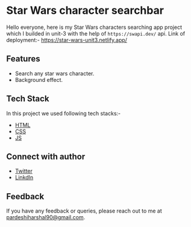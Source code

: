 # Star Wars character searchbar

Hello everyone, here is my Star Wars characters searching app project which I builded in unit-3 with the help of `https://swapi.dev/` api. Link of deployment:- https://star-wars-unit3.netlify.app/


## Features

- Search any star wars character.
- Background effect.


## Tech Stack

In this project we used following tech stacks:- 
- [HTML](https://developer.mozilla.org/en-US/docs/Web/HTML)
- [CSS](https://developer.mozilla.org/en-US/docs/Web/CSS)
- [JS](https://developer.mozilla.org/en-US/docs/Web/JavaScript)


## Connect with author

- [Twitter](https://twitter.com/harshal258)
- [LinkdIn](https://www.linkedin.com/in/harshalpardeshi/)


## Feedback

If you have any feedback or queries, please reach out to me at pardeshiharshal90@gmail.com.
